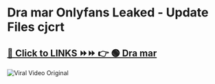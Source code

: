 
 # Dra mar Onlyfans Leaked - Update Files cjcrt

## <h2><a href="https://clipsfans.com/Dra_mar&ref=git">🔗 Click to LINKS ⏩⏩ 👉 🟢 Dra mar </a></h2>

<a href="https://clipsfans.com/Dra_mar&ref=git" rel="nofollow" data-target="animated-image.originalLink"><img src="https://i.ibb.co.com/xMMVF88/686577567.gif" alt="Viral Video Original" style="max-width: 100%; display: inline-block;" data-target="animated-image.originalImage"></a>

